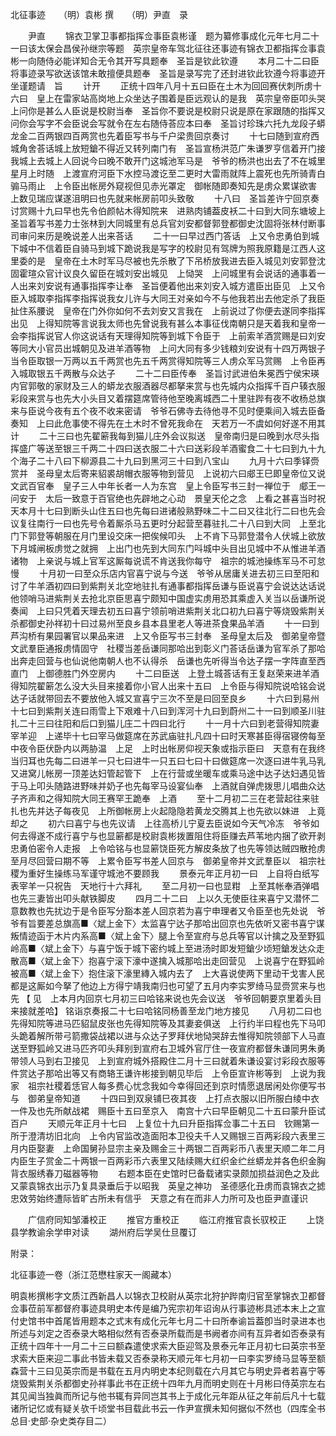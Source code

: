 
北征事迹　　（明）袁彬 撰　　（明）尹直　录


　　尹直
　　锦衣卫掌卫事都指挥佥事臣袁彬谨　题为纂修事成化元年七月二十一曰该太保会昌侯孙继宗等题　英宗皇帝车驾北征往还事迹有锦衣卫都指挥佥事袁彬一向随侍必能详知合无令其开写具题奉　圣旨是钦此钦遵
　　本月二十二曰臣将事迹录写欲送该馆未敢擅便具题奉　圣旨是录写完了还封进钦此钦遵今将事迹开坐谨题请　旨
　　计开
　　正统十四年八月十五曰臣在土木为回回赛伏刺所虏十六曰　皇上在雷家站高岗地上众坐达子围着是臣远观认的是我　英宗皇帝臣叩头哭　上问你是甚么人臣说是校尉当奉　圣旨你不要说是校尉只说是原在家跟随的指挥又问你会写字不会臣说会写就令在左右随侍荅应本曰奉　圣旨讨珍珠六托九龙段子蟒龙金二百两银四百两赏也先着臣写书与千户梁贵回京奏讨
　　十七曰随到宣府西城角舍荅话城上放短鎗不得近又转列南门有　圣旨宣杨洪范广朱谦罗亨信着开门接我城上去城上人回说今曰晚不敢开门这城池军马是　爷爷的杨洪也出去了不在城里星月上时随　上渡宣府河臣下水控马渡讫至二更时大雷雨就阵上震死也先所骑青白骟马雨止　上令臣出帐房外窥视但见赤光罩定　御帐随即奏知先是虏众累谋欲害　上数见瑞应谋遂沮明曰也先就来帐房前叩头致敬
　　十八曰　圣旨差许宁回京奏讨赏赐十九曰早也先令伯颜帖木得知院来　进熟肉铺葢皮袄二十曰到大同东塘坡上　圣旨着写书差力士张林到大同城里有总兵官刘安都督郭登都御史沈固将张林付断事司审问来历是晚说差人出来荅话
　　二十一曰早过西门答话　上又令忠勇伯到城下城中不信着臣自骑马到城下跪说我是写字的校尉见有驾牌为照我原籍是江西人这里委的是　皇帝在土木时军马尽被也先杀散了下吊桥放我进去臣入城见刘安郭登沈固霍瑄众官计议良久留臣在城刘安出城见　上恸哭　上问城里有会说话的通事着一人出来刘安说有通事指挥李让奉　圣旨便着他出来刘安入城方遣臣出臣见　上又令臣入城取李指挥李指挥说我女儿许与大同王对亲如今不与他我若出去他定杀了我臣扯住系腰说　皇帝在门外你如何不去刘安又言我在　上前说过了你便去遂同李指挥出见　上得知院等言说我太师也先曾说我有甚么本事征伐南朝只是天着我和皇帝一会李指挥说官人你这说话有天理得知院等到城下令臣于　上前索羊酒赏赐是曰刘安等同大小官员出城朝见及进羊酒等物　上问大同有多少钱粮刘安说有十四万两银子当令臣取银一万两以五千两赏也先五千两赏得知院等三人虏众军马赏赐　上令臣再入城取银五千两散与众达子
　　二十二曰臣传奉　圣旨讨武进伯朱冕西宁侯宋瑛内官郭敬的家财及三人的蟒龙衣服酒器尽都拏来赏与也先城内众指挥千百户辏衣服彩段来赏与也先大小头目又着摆筵席管待他至晚离城西二十里驻跸有夜不收杨总旗来与臣说今夜有五个夜不收来密请　爷爷石佛寺去待他寻不见时便乘间入城去臣备奏知　上曰此危事使不得先在土木时不曾死我命在　天若万一不虞如何好遂不用其计
　　二十三曰也先翟簖我每到猫儿庄外会议拟送　皇帝南归是曰晚到水尽头指挥盛广等送至银三千两二十四曰送衣服二十六曰送彩段羊酒蜜食二十七曰到九十九个海子二十八曰下柳源县二十九曰到黑河三十曰到八宝山
　　九月十六曰季铎赍赏并　圣母皇太后寄来貂裘胡帽衣服等物到营见　上说初六曰郕王巳即皇帝位又说文武百官奉　皇子三人中年长者一人为东宫　皇上令臣写书三封一禅位于　郕王一问安于　太后一致意于百官绝也先辟地之心动　景皇天伦之念　上看之甚喜当时祝　天本月十七曰到断头山住五曰也先每曰进诸般熟野味二十二曰又往北行二曰也先会议复往南行一曰也先号令着厮杀马五更时分起营至暮驻扎二十八曰到大同　上至北门下郭登等朝服在月门里设交床一把俟候叩头　上不肯下马郭登潜令人伏城上欲放下月城闸板虏觉之就拥　上出门也先到大同东门呌城中头目出见城中不从惟进羊酒诸物　上亲说与城上官军这厮每说谎不肯送我你每守　祖宗的城池操练军马不可怠慢
　　十月初一曰至众乐店内官喜宁说与今送　爷爷从居庸关进去初三曰至阳和讨了牛羊酒初四曰到紫荆关北空地驻扎有通事都指挥岳谦与臣说喜宁会说达达话说他领哨马进紫荆关去抢北京臣思喜宁颇知中国虚实虏用恐其乘虚入关当以岳谦所说奏闻　上曰只凭着天理去初五曰喜宁领前哨进紫荆关北口初九曰喜宁等烧毁紫荆关杀都御史孙祥初十曰过易州至良乡县本县里老人等进茶食果品羊酒
　　十一曰到芦沟桥有果园署官以果品来进　上又令臣写书三封奉　圣母皇太后及　御弟皇帝暨文武羣臣通报虏情固守　社稷当差岳谦同那哈出到彰义门荅话岳谦为官军杀了那哈出奔走回营与也仙说他南朝人也不认得杀　岳谦也先听得当令达子摆一字阵直至西直门　上御德胜门外空房内
　　十二曰臣送　上登土城荅话有王复赵荣来进羊酒得知院翟簖怎么没大头目来接着你小官人出来十五曰　上令臣与得知院说哈铭会说达子话就带回去不要放他入城又宣喜宁三次不至是曰回至良乡
　　十六曰到易州十七曰到紫荆关连曰雨雪上下艰难十八曰到浑河十九曰到蔚州二十一曰到顺圣川驻扎二十三曰往阳和后口到猫儿庄二十四曰北行
　　十一月十六曰到老营得知院妻宰羊迎　上递毕十七曰宰马做筵席在苏武庙驻扎凡四十曰时天寒甚臣得宿寝傍每至中夜令臣伏卧内以两胁温　上足　上时出帐房仰视天象或指示臣曰　天意有在我终当归耳也先每二曰进羊一只七曰进牛一只五曰七曰十曰做筵席一次逐曰进牛乳马乳又进窝儿帐房一顶差达妇管起管下　上在行营或坐暖车或乘马途中达子达妇遇见皆于马上叩头随路进野味并奶子也先每宰马设宴仙奉　上酒就自弹虎拨思儿唱曲众达子齐声和之得知院大同王赛罕王跪奉　上酒
　　至十二月初二三在老营起往来驻扎也先并达子每夜见　上所御帐房上火起隐隐若黄龙交腾其上也先欲以妹进　上竟却之
　　初六曰喜宁与也先议请　上往高桥儿宁夏去臣说如今天气冷冻　爷爷如何去得遂不成行喜宁与也显簖都是校尉袁彬拨置阻住将臣赚去芦苇地内捆了欲开剥忠勇伯密令人走报　上令哈铭与也显簖饶臣死方解皮条放了也先等领达贼四散抢虏至月尽回营曰期不等　上累令臣写书差人回京与　御弟皇帝并文武羣臣以　祖宗社稷为重好生操练马军谨守城池不要顾我
　　景泰元年正月初一曰　上自将白纸写表宰羊一只祝告　天地行十六拜礼
　　至二月初一曰也显粓　上至其帐奉酒弹唱也先三妻皆出叩头献铁脚皮
　　四月二十二曰　上以久无使臣往来喜宁又潜怀二意数教也先扰边于是令臣写分豁本差人回京若为喜宁申理者又令臣至也先处说　爷爷有旨要差总旗高■〈斌上金下〉太监喜宁达子那哈出回京也先依听又密书喜宁谋叛情迹函于木片内系高■〈斌上金下〉腿上令至宣府与总兵等官以计擒之及至野狐岭高■〈斌上金下〉与喜宁饭于城下密约城上至进汤时即发短鎗少顷短鎗发达众走散高■〈斌上金下〉抱喜宁滚下濠中遂擒入城那哈出走回营见　上说喜宁在野狐岭被高■〈斌上金下〉抱住滚下濠里縳入城内去了　上大喜说使两下里动干戈害人民都是这厮如今拏了他边上方得宁靖我南归也可望了五月内李实罗绮马显赍赏来与也先 【 见　上本月内回京七月初三曰哈铭来说也先会议送　爷爷回朝要京里着头目来接就差哈】 铭诣京奏报二十七曰哈铭同杨善至龙门地方接见
　　八月初二曰也先得知院等进马匹貂鼠皮张也先得知院等及其妻妾俱送　上行约半曰程也先下马叩头跪着解所带弓箭撒袋战裙以进与众达子罗拜伏地恸哭辞去惟得知院领部下人马直送至野狐岭又进马匹齐叩头拜别到宣府右卫城外官厅住一夜宣府都督朱谦同男朱勇带领人马到右卫接见　上到宣府城外搭殿住二月十三曰就着朱谦设宴讨彩段衣服等件赏达子那哈出等又有商辂王谦许彬接到朝见毕后　上令臣宣许彬等到　上说为我家　祖宗社稷着恁官人每多费心忧念我如今幸得回还到京时情愿退居闲处你便写书与　御弟皇帝知道
　　十四曰到双泉铺巳夜其夜　上打点衣服以旧所服白绫中衣一件及也先所献战裙　赐臣十五曰至京入　南宫十六曰早臣朝见二十五曰蒙升臣试百户
　　天顺元年正月十七曰　上复位十九曰升臣指挥佥事二十五曰　钦赐第一所于澄清坊旧北向　上令内官监改造面阳本卫役夫千人又赐银三百两彩段六表里三月内臣娶妻　上命国舅孙显宗主亲及赐金三十两银二百两彩币八表里天顺二年二月内臣生子赏金二十两银一百两彩币六表里又陆续赐大红织金纻丝蟒龙并各色织金胸背衣服绣春刀磁器等物
　　右题本臣在史馆时巳备载诸实录颇加损益润色之及此又蒙袁锦衣出示乃复具录垂后于以昭我　英皇之神功　圣德感化丑虏而袁锦衣之摅忠效劳始终遭际皆旷古所未有信乎　天意之有在而非人力所可及也臣尹直谨识

　　广信府同知邹潘校正
　　推官方重校正
　　临江府推官袁长驭校正
　　上饶县学教谕余学申对读
　　湖州府后学吴仕旦覆订

附录：

北征事迹一卷（浙江范懋柱家天一阁藏本）

明袁彬撰彬字文质江西新昌人以锦衣卫校尉从英宗北狩护跸南归官至掌锦衣卫都督佥事莅前军都督府事迹具明史本传是编乃宪宗初年诏询从行事迹彬具述本末上之宣付史馆书中首尾皆用题本之式末有成化元年七月二十曰所奉谕旨葢卽当时录进本也所述与刘定之否泰录大略相似然有否泰录所载而是书阙者亦间有互异者如否泰录有正统十四年十一月二十三曰额森遣使求索大臣迎驾及景泰元年正月初七曰英宗书至求索大臣来迎二事此书皆未载又否泰录称天顺元年七月初一曰李实罗绮马显等至额森营十三曰见英宗而是书载在五月内明史本纪则载在六月其它与明史异者若喜宁等烧毁紫荆关杀都御史孙祥事此书在正统十四年九月而明史则在十月彬曰侍英宗左右其见闻当独眞而所记与他书辄有异同岂其书上于成化元年距从征之年前后凡十七载诸所记忆或有疑关欤千顷堂书目载此书云一作尹宣撰未知何据似不然也（四库全书总目·史部·杂史类存目二）


